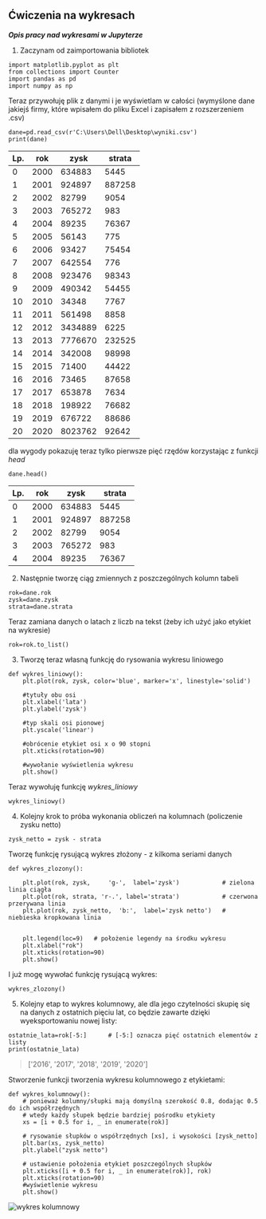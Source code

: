 ## Ćwiczenia na wykresach

_**Opis pracy nad wykresami w Jupyterze**_

1. Zaczynam od zaimportowania bibliotek
```
import matplotlib.pyplot as plt
from collections import Counter
import pandas as pd 
import numpy as np
```
Teraz przywołuję plik z danymi i je wyświetlam w całości
(wymyślone dane jakiejś firmy, które wpisałem do pliku Excel i zapisałem z rozszerzeniem .csv)
```
dane=pd.read_csv(r'C:\Users\Dell\Desktop\wyniki.csv')
print(dane)
```

Lp.| rok  |  zysk | strata
--|------|-------|-------
0 | 2000 | 634883|   5445
1 | 2001 | 924897| 887258
2 | 2002 |  82799|   9054
3 | 2003 | 765272|    983
4 | 2004 |  89235|  76367
5 | 2005 |  56143|    775
6 | 2006 |  93427|  75454
7 | 2007 | 642554|    776
8 | 2008 | 923476|  98343
9 | 2009 | 490342|  54455
10| 2010 |  34348|   7767
11| 2011 | 561498|   8858
12| 2012 |3434889|   6225
13| 2013 |7776670| 232525
14| 2014 | 342008|  98998
15| 2015 |  71400|  44422
16| 2016 |  73465|  87658
17| 2017 | 653878|   7634
18| 2018 | 198922|  76682
19| 2019 | 676722|  88686
20| 2020 |8023762|  92642

dla wygody pokazuję teraz tylko pierwsze pięć rzędów korzystając z funkcji _head_
```
dane.head()
```
Lp.| rok  |  zysk | strata
--|------|-------|-------
0 | 2000 | 634883|   5445
1 | 2001 | 924897| 887258
2 | 2002 |  82799|   9054
3 | 2003 | 765272|    983
4 | 2004 |  89235|  76367

2. Następnie tworzę ciąg zmiennych z poszczególnych kolumn tabeli
```
rok=dane.rok
zysk=dane.zysk
strata=dane.strata
```
Teraz zamiana danych o latach z liczb na tekst (żeby ich użyć jako etykiet na wykresie)
```
rok=rok.to_list()
```
3. Tworzę teraz własną funkcję do rysowania wykresu liniowego
```
def wykres_liniowy():
    plt.plot(rok, zysk, color='blue', marker='x', linestyle='solid')
    
    #tytuły obu osi
    plt.xlabel('lata')
    plt.ylabel('zysk')
    
    #typ skali osi pionowej
    plt.yscale('linear')
    
    #obrócenie etykiet osi x o 90 stopni
    plt.xticks(rotation=90)
    
    #wywołanie wyświetlenia wykresu
    plt.show()
```
Teraz wywołuję funkcję _wykres_liniowy_
```
wykres_liniowy()
```
4. Kolejny krok to próba wykonania obliczeń na kolumnach (policzenie zysku netto)
```
zysk_netto = zysk - strata
```
Tworzę funkcję rysującą wykres złożony - z kilkoma seriami danych
```
def wykres_zlozony():

    plt.plot(rok, zysk,     'g-',  label='zysk')            # zielona linia ciągła
    plt.plot(rok, strata, 'r-.', label='strata')            # czerwona przerywana linia
    plt.plot(rok, zysk_netto,  'b:',  label='zysk netto')   # niebieska kropkowana linia


    plt.legend(loc=9)   # położenie legendy na środku wykresu
    plt.xlabel("rok")
    plt.xticks(rotation=90)
    plt.show()
 ```
 I już mogę wywołać funkcję rysującą wykres:
 ```
 wykres_zlozony()
 ```
 5. Kolejny etap to wykres kolumnowy, 
 ale dla jego czytelności skupię się na danych z ostatnich pięciu lat,
 co będzie zawarte dzięki wyeksportowaniu nowej listy:
 ```
ostatnie_lata=rok[-5:]      # [-5:] oznacza pięć ostatnich elementów z listy
print(ostatnie_lata)
```
>['2016', '2017', '2018', '2019', '2020']

Stworzenie funkcji tworzenia wykresu kolumnowego z etykietami:
```
def wykres_kolumnowy():
    # ponieważ kolumny/słupki mają domyślną szerokość 0.8, dodając 0.5 do ich współrzędnych 
    # wtedy każdy słupek będzie bardziej pośrodku etykiety
    xs = [i + 0.5 for i, _ in enumerate(rok)]

    # rysowanie słupków o współrzędnych [xs], i wysokości [zysk_netto]
    plt.bar(xs, zysk_netto)
    plt.ylabel("zysk netto")

    # ustawienie położenia etykiet poszczególnych słupków
    plt.xticks([i + 0.5 for i, _ in enumerate(rok)], rok)
    plt.xticks(rotation=90)
    #wyświetlenie wykresu
    plt.show()
```
![wykres kolumnowy](C:\Users\Dell\Desktop\Markdown\wykres_kolumnowy.png)
